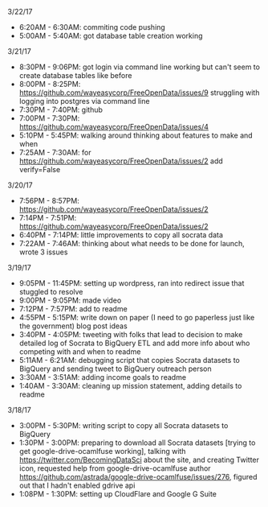 3/22/17

* 6:20AM - 6:30AM: commiting code pushing
* 5:00AM - 5:40AM: got database table creation working

3/21/17

* 8:30PM - 9:06PM: got login via command line working but can't seem to create database tables like before
* 8:00PM - 8:25PM: https://github.com/wayeasycorp/FreeOpenData/issues/9 struggling with logging into postgres via command line
* 7:30PM - 7:40PM: github
* 7:00PM - 7:30PM: https://github.com/wayeasycorp/FreeOpenData/issues/4
* 5:10PM - 5:45PM: walking around thinking about features to make and when
* 7:25AM - 7:30AM: for https://github.com/wayeasycorp/FreeOpenData/issues/2 add verify=False

3/20/17

* 7:56PM - 8:57PM: https://github.com/wayeasycorp/FreeOpenData/issues/2
* 7:14PM - 7:51PM: https://github.com/wayeasycorp/FreeOpenData/issues/2
* 6:40PM - 7:14PM: little improvements to copy all socrata data
* 7:22AM - 7:46AM: thinking about what needs to be done for launch, wrote 3 issues

3/19/17

* 9:05PM - 11:45PM: setting up wordpress, ran into redirect issue that stuggled to resolve
* 9:00PM - 9:05PM: made video
* 7:12PM - 7:57PM: add to readme
* 4:55PM - 5:15PM: write down on paper (I need to go paperless just like the government) blog post ideas
* 3:40PM - 4:05PM: tweeting with folks that lead to decision to make detailed log of Socrata to BigQuery ETL and add more info about who competing with and when to readme
* 5:11AM - 6:21AM: debugging script that copies Socrata datasets to BigQuery and sending tweet to BigQuery outreach person
* 3:30AM - 3:51AM: adding income goals to readme
* 1:40AM - 3:30AM: cleaning up mission statement, adding details to readme

3/18/17

* 3:00PM - 5:30PM: writing script to copy all Socrata datasets to BigQuery
* 1:30PM - 3:00PM: preparing to download all Socrata datasets [trying to get google-drive-ocamlfuse working], talking with https://twitter.com/BecomingDataSci about the site, and creating Twitter icon, requested help from google-drive-ocamlfuse author https://github.com/astrada/google-drive-ocamlfuse/issues/276, figured out that I hadn't enabled gdrive api
* 1:08PM - 1:30PM: setting up CloudFlare and Google G Suite 
